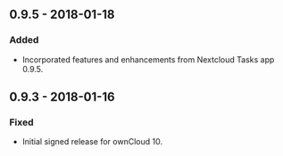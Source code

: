 ## 0.9.5 - 2018-01-18
### Added
- Incorporated features and enhancements from Nextcloud Tasks app 0.9.5.

## 0.9.3 - 2018-01-16
### Fixed
- Initial signed release for ownCloud 10.
